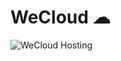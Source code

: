 # WeCloud ☁

![WeCloud Hosting](https://github.com/anrcry/wecloud/actions/workflows/firebase.yml/badge.svg?branch=main)
